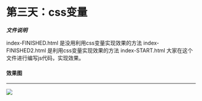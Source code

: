 

# 第三天：css变量

***文件说明***



index-FINISHED.html 是没用利用css变量实现效果的方法
index-FINISHED2.html 是利用css变量实现效果的方法
index-START.html 大家在这个文件进行编写js代码，实现效果。


#### 效果图
---
![](https://dkblog.oss-cn-shenzhen.aliyuncs.com/img/js30_day3.jpg)
